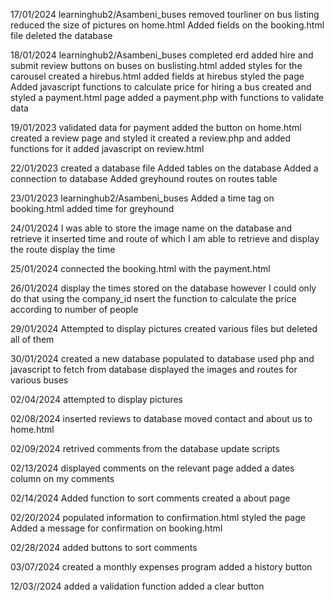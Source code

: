 17/01/2024
learninghub2/Asambeni_buses
removed tourliner on bus listing
reduced the size of pictures on home.html
Added fields on the booking.html file
deleted the database

18/01/2024
learninghub2/Asambeni_buses
completed erd 
added hire and submit review buttons on buses on buslisting.html
added styles for the carousel
created a hirebus.html
added fields at hirebus 
styled the page
Added javascript functions to calculate price for hiring a bus
created and styled a payment.html page
added a payment.php with functions to validate data

19/01/2023
validated data for payment 
added the button on home.html
created a review page and styled it
created a review.php and added functions for it
added javascript on review.html

22/01/2023
created a database file
Added tables on the database
Added a connection to database
Added  greyhound routes on routes table

23/01/2023
learninghub2/Asambeni_buses
Added a time tag on booking.html
added time for greyhound

24/01/2024
 I was able to store the image name on the database and retrieve it 
 inserted time and route of which I am able to retrieve and display the route
  display the time

  25/01/2024
  connected the booking.html with the payment.html

26/01/2024
  display the times stored on the database however I could only do that using the company_id
  nsert the function to calculate the price according to number of people

29/01/2024
Attempted to display pictures created various files but deleted all of them

30/01/2024 
created a new database 
populated to database
used php and javascript to fetch from database
displayed the images and routes for various buses



02/04/2024
attempted to display pictures


02/08/2024
inserted reviews to database
moved contact and about us to home.html

02/09/2024
retrived comments from the database
update scripts 


02/13/2024
displayed comments on the relevant page
added a dates column on my comments

02/14/2024
Added function to sort comments
created a about page

02/20/2024
populated information to confirmation.html
styled the page
Added a  message for confirmation on booking.html

02/28/2024
added buttons to sort comments

03/07/2024
created a monthly expenses program
added a history button

12/03//2024
added a validation function
added a clear button